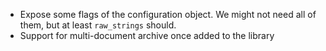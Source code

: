 - Expose some flags of the configuration object. We might not need all of them, but at least `raw_strings` should.
- Support for multi-document archive once added to the library